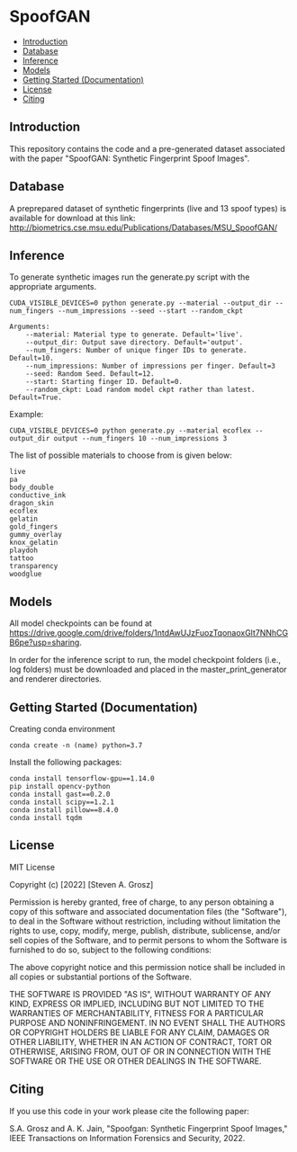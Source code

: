 # SpoofGAN
- [Introduction](#Introduction)
- [Database](#Database)
- [Inference](#Inference)
- [Models](#Models)
- [Getting Started (Documentation)](#Getting-Started-Documentation)
- [License](#License)
- [Citing](#Citing)

## Introduction

This repository contains the code and a pre-generated dataset associated with the paper "SpoofGAN: Synthetic Fingerprint Spoof Images".

## Database

A preprepared dataset of synthetic fingerprints (live and 13 spoof types) is available for download at this link: http://biometrics.cse.msu.edu/Publications/Databases/MSU_SpoofGAN/ 

## Inference

To generate synthetic images run the generate.py script with the appropriate arguments.

	CUDA_VISIBLE_DEVICES=0 python generate.py --material --output_dir --num_fingers --num_impressions --seed --start --random_ckpt

	Arguments:
		--material: Material type to generate. Default='live'.
		--output_dir: Output save directory. Default='output'.
		--num_fingers: Number of unique finger IDs to generate. Default=10.
		--num_impressions: Number of impressions per finger. Default=3
		--seed: Random Seed. Default=12.
		--start: Starting finger ID. Default=0.
		--random_ckpt: Load random model ckpt rather than latest. Default=True.

Example:

	CUDA_VISIBLE_DEVICES=0 python generate.py --material ecoflex --output_dir output --num_fingers 10 --num_impressions 3

The list of possible materials to choose from is given below:

	live
	pa
	body_double
	conductive_ink
	dragon_skin
	ecoflex
	gelatin
	gold_fingers
	gummy_overlay
	knox_gelatin
	playdoh
	tattoo
	transparency
	woodglue


## Models

All model checkpoints can be found at https://drive.google.com/drive/folders/1ntdAwUJzFuozTqonaoxGlt7NNhCGB6pe?usp=sharing.

In order for the inference script to run, the model checkpoint folders (i.e., log folders) must be downloaded and placed in the master_print_generator and renderer directories. 

## Getting Started (Documentation)

Creating conda environment

	conda create -n (name) python=3.7

Install the following packages:

	conda install tensorflow-gpu==1.14.0
	pip install opencv-python
	conda install gast==0.2.0
	conda install scipy==1.2.1
	conda install pillow==8.4.0
	conda install tqdm

## License

MIT License

Copyright (c) [2022] [Steven A. Grosz]

Permission is hereby granted, free of charge, to any person obtaining a copy
of this software and associated documentation files (the "Software"), to deal
in the Software without restriction, including without limitation the rights
to use, copy, modify, merge, publish, distribute, sublicense, and/or sell
copies of the Software, and to permit persons to whom the Software is
furnished to do so, subject to the following conditions:

The above copyright notice and this permission notice shall be included in all copies or substantial portions of the Software.

THE SOFTWARE IS PROVIDED "AS IS", WITHOUT WARRANTY OF ANY KIND, EXPRESS OR
IMPLIED, INCLUDING BUT NOT LIMITED TO THE WARRANTIES OF MERCHANTABILITY,
FITNESS FOR A PARTICULAR PURPOSE AND NONINFRINGEMENT. IN NO EVENT SHALL THE
AUTHORS OR COPYRIGHT HOLDERS BE LIABLE FOR ANY CLAIM, DAMAGES OR OTHER
LIABILITY, WHETHER IN AN ACTION OF CONTRACT, TORT OR OTHERWISE, ARISING FROM,
OUT OF OR IN CONNECTION WITH THE SOFTWARE OR THE USE OR OTHER DEALINGS IN THE
SOFTWARE.

## Citing

If you use this code in your work please cite the following paper:

S.A. Grosz and A. K. Jain, "Spoofgan: Synthetic Fingerprint Spoof Images," IEEE Transactions on Information Forensics and Security, 2022.